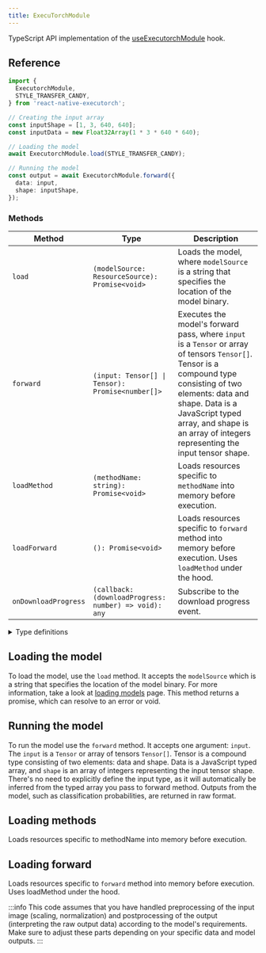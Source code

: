```yaml
---
title: ExecuTorchModule
---
```


TypeScript API implementation of the [useExecutorchModule](../executorch-bindings/useExecutorchModule.md) hook.

## Reference

```typescript
import {
  ExecutorchModule,
  STYLE_TRANSFER_CANDY,
} from 'react-native-executorch';

// Creating the input array
const inputShape = [1, 3, 640, 640];
const inputData = new Float32Array(1 * 3 * 640 * 640);

// Loading the model
await ExecutorchModule.load(STYLE_TRANSFER_CANDY);

// Running the model
const output = await ExecutorchModule.forward({
  data: input,
  shape: inputShape,
});
```

### Methods

| Method               | Type                                                  | Description                                                                                                                                                                                                                                                                   |
| -------------------- | ----------------------------------------------------- | ----------------------------------------------------------------------------------------------------------------------------------------------------------------------------------------------------------------------------------------------------------------------------- |
| `load`               | `(modelSource: ResourceSource): Promise<void>`        | Loads the model, where `modelSource` is a string that specifies the location of the model binary.                                                                                                                                                                             |
| `forward`            | `(input: Tensor[] \| Tensor): Promise<number[]>`      | Executes the model's forward pass, where `input` is a `Tensor` or array of tensors `Tensor[]`. Tensor is a compound type consisting of two elements: data and shape. Data is a JavaScript typed array, and shape is an array of integers representing the input tensor shape. |
| `loadMethod`         | `(methodName: string): Promise<void>`                 | Loads resources specific to `methodName` into memory before execution.                                                                                                                                                                                                        |
| `loadForward`        | `(): Promise<void>`                                   | Loads resources specific to `forward` method into memory before execution. Uses `loadMethod` under the hood.                                                                                                                                                                  |
| `onDownloadProgress` | `(callback: (downloadProgress: number) => void): any` | Subscribe to the download progress event.                                                                                                                                                                                                                                     |

<details>
<summary>Type definitions</summary>

```typescript
export type ResourceSource = string | number | object;

type ETInput =
  | Int8Array
  | Int32Array
  | BigInt64Array
  | Float32Array
  | Float64Array;

export interface Tensor {
  data: ETInput[];
  shape: number[];
}
```

</details>

## Loading the model

To load the model, use the `load` method. It accepts the `modelSource` which is a string that specifies the location of the model binary. For more information, take a look at [loading models](../fundamentals/loading-models.md) page. This method returns a promise, which can resolve to an error or void.

## Running the model

To run the model use the `forward` method. It accepts one argument: `input`. The `input` is a `Tensor` or array of tensors `Tensor[]`. Tensor is a compound type consisting of two elements: data and shape. Data is a JavaScript typed array, and `shape` is an array of integers representing the input tensor shape. There's no need to explicitly define the input type, as it will automatically be inferred from the typed array you pass to forward method. Outputs from the model, such as classification probabilities, are returned in raw format.

## Loading methods

Loads resources specific to methodName into memory before execution.

## Loading forward

Loads resources specific to `forward` method into memory before execution. Uses loadMethod under the hood.

:::info
This code assumes that you have handled preprocessing of the input image (scaling, normalization) and postprocessing of the output (interpreting the raw output data) according to the model's requirements. Make sure to adjust these parts depending on your specific data and model outputs.
:::
